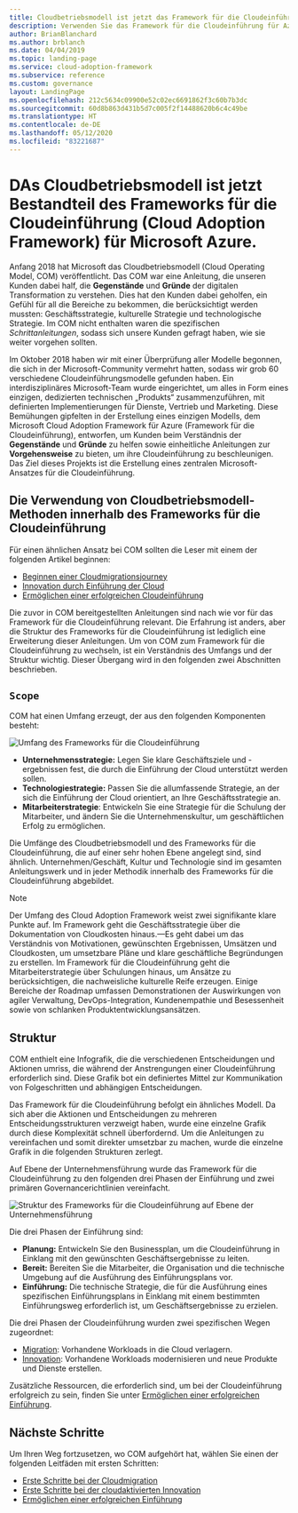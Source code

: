 ```yaml
---
title: Cloudbetriebsmodell ist jetzt das Framework für die Cloudeinführung (Cloud Adoption Framework) für Azure
description: Verwenden Sie das Framework für die Cloudeinführung für Azure, um ausführliche Informationen zur Beschleunigung Ihrer Cloudeinführung zu erhalten.
author: BrianBlanchard
ms.author: brblanch
ms.date: 04/04/2019
ms.topic: landing-page
ms.service: cloud-adoption-framework
ms.subservice: reference
ms.custom: governance
layout: LandingPage
ms.openlocfilehash: 212c5634c09900e52c02ec6691862f3c60b7b3dc
ms.sourcegitcommit: 60d8b863d431b5d7c005f2f14488620b6c4c49be
ms.translationtype: HT
ms.contentlocale: de-DE
ms.lasthandoff: 05/12/2020
ms.locfileid: "83221687"
---
```

# <a name="cloud-operating-model-is-now-part-of-the-microsoft-cloud-adoption-framework-for-azure"></a>DAs Cloudbetriebsmodell ist jetzt Bestandteil des Frameworks für die Cloudeinführung (Cloud Adoption Framework) für Microsoft Azure.

Anfang 2018 hat Microsoft das Cloudbetriebsmodell (Cloud Operating Model, COM) veröffentlicht. Das COM war eine Anleitung, die unseren Kunden dabei half, die **Gegenstände** und **Gründe** der digitalen Transformation zu verstehen. Dies hat den Kunden dabei geholfen, ein Gefühl für all die Bereiche zu bekommen, die berücksichtigt werden mussten: Geschäftsstrategie, kulturelle Strategie und technologische Strategie. Im COM nicht enthalten waren die spezifischen _Schrittanleitungen_, sodass sich unsere Kunden gefragt haben, wie sie weiter vorgehen sollten.

Im Oktober 2018 haben wir mit einer Überprüfung aller Modelle begonnen, die sich in der Microsoft-Community vermehrt hatten, sodass wir grob 60 verschiedene Cloudeinführungsmodelle gefunden haben. Ein interdisziplinäres Microsoft-Team wurde eingerichtet, um alles in Form eines einzigen, dedizierten technischen „Produkts“ zusammenzuführen, mit definierten Implementierungen für Dienste, Vertrieb und Marketing. Diese Bemühungen gipfelten in der Erstellung eines einzigen Modells, dem Microsoft Cloud Adoption Framework für Azure (Framework für die Cloudeinführung), entworfen, um Kunden beim Verständnis der **Gegenstände** und **Gründe** zu helfen sowie einheitliche Anleitungen zur **Vorgehensweise** zu bieten, um ihre Cloudeinführung zu beschleunigen. Das Ziel dieses Projekts ist die Erstellung eines zentralen Microsoft-Ansatzes für die Cloudeinführung.

## <a name="using-cloud-operating-model-practices-within-the-cloud-adoption-framework"></a>Die Verwendung von Cloudbetriebsmodell-Methoden innerhalb des Frameworks für die Cloudeinführung

Für einen ähnlichen Ansatz bei COM sollten die Leser mit einem der folgenden Artikel beginnen:

- [Beginnen einer Cloudmigrationsjourney](../get-started/migrate.md)
- [Innovation durch Einführung der Cloud](../get-started/innovate.md)
- [Ermöglichen einer erfolgreichen Cloudeinführung](../get-started/enable.md)

Die zuvor in COM bereitgestellten Anleitungen sind nach wie vor für das Framework für die Cloudeinführung relevant. Die Erfahrung ist anders, aber die Struktur des Frameworks für die Cloudeinführung ist lediglich eine Erweiterung dieser Anleitungen. Um von COM zum Framework für die Cloudeinführung zu wechseln, ist ein Verständnis des Umfangs und der Struktur wichtig. Dieser Übergang wird in den folgenden zwei Abschnitten beschrieben.

## <a name="scope"></a>`Scope`

COM hat einen Umfang erzeugt, der aus den folgenden Komponenten besteht:

<!-- cSpell:ignore caf -->

![Umfang des Frameworks für die Cloudeinführung](../_images/caf-scope.png)

- **Unternehmensstrategie:** Legen Sie klare Geschäftsziele und -ergebnissen fest, die durch die Einführung der Cloud unterstützt werden sollen.
- **Technologiestrategie:** Passen Sie die allumfassende Strategie, an der sich die Einführung der Cloud orientiert, an Ihre Geschäftsstrategie an.
- **Mitarbeiterstrategie**: Entwickeln Sie eine Strategie für die Schulung der Mitarbeiter, und ändern Sie die Unternehmenskultur, um geschäftlichen Erfolg zu ermöglichen.

Die Umfänge des Cloudbetriebsmodell und des Frameworks für die Cloudeinführung, die auf einer sehr hohen Ebene angelegt sind, sind ähnlich. Unternehmen/Geschäft, Kultur und Technologie sind im gesamten Anleitungswerk und in jeder Methodik innerhalb des Frameworks für die Cloudeinführung abgebildet.

> [!NOTE]
> Der Umfang des Cloud Adoption Framework weist zwei signifikante klare Punkte auf. Im Framework geht die Geschäftsstrategie über die Dokumentation von Cloudkosten hinaus.&mdash;Es geht dabei um das Verständnis von Motivationen, gewünschten Ergebnissen, Umsätzen und Cloudkosten, um umsetzbare Pläne und klare geschäftliche Begründungen zu erstellen. Im Framework für die Cloudeinführung geht die Mitarbeiterstrategie über Schulungen hinaus, um Ansätze zu berücksichtigen, die nachweisliche kulturelle Reife erzeugen. Einige Bereiche der Roadmap umfassen Demonstrationen der Auswirkungen von agiler Verwaltung, DevOps-Integration, Kundenempathie und Besessenheit sowie von schlanken Produktentwicklungsansätzen.

## <a name="structure"></a>Struktur

COM enthielt eine Infografik, die die verschiedenen Entscheidungen und Aktionen umriss, die während der Anstrengungen einer Cloudeinführung erforderlich sind. Diese Grafik bot ein definiertes Mittel zur Kommunikation von Folgeschritten und abhängigen Entscheidungen.

Das Framework für die Cloudeinführung befolgt ein ähnliches Modell. Da sich aber die Aktionen und Entscheidungen zu mehreren Entscheidungsstrukturen verzweigt haben, wurde eine einzelne Grafik durch diese Komplexität schnell überfordernd. Um die Anleitungen zu vereinfachen und somit direkter umsetzbar zu machen, wurde die einzelne Grafik in die folgenden Strukturen zerlegt.

Auf Ebene der Unternehmensführung wurde das Framework für die Cloudeinführung zu den folgenden drei Phasen der Einführung und zwei primären Governancerichtlinien vereinfacht.

![Struktur des Frameworks für die Cloudeinführung auf Ebene der Unternehmensführung](../_images/caf-structure.png)

Die drei Phasen der Einführung sind:

- **Planung:** Entwickeln Sie den Businessplan, um die Cloudeinführung in Einklang mit den gewünschten Geschäftsergebnisse zu leiten.
- **Bereit:** Bereiten Sie die Mitarbeiter, die Organisation und die technische Umgebung auf die Ausführung des Einführungsplans vor.
- **Einführung:** Die technische Strategie, die für die Ausführung eines spezifischen Einführungsplans in Einklang mit einem bestimmten Einführungsweg erforderlich ist, um Geschäftsergebnisse zu erzielen.

Die drei Phasen der Cloudeinführung wurden zwei spezifischen Wegen zugeordnet:

- [Migration](../get-started/migrate.md): Vorhandene Workloads in die Cloud verlagern.
- [Innovation](../get-started/innovate.md): Vorhandene Workloads modernisieren und neue Produkte und Dienste erstellen.

Zusätzliche Ressourcen, die erforderlich sind, um bei der Cloudeinführung erfolgreich zu sein, finden Sie unter [Ermöglichen einer erfolgreichen Einführung](../get-started/enable.md).

## <a name="next-steps"></a>Nächste Schritte

Um Ihren Weg fortzusetzen, wo COM aufgehört hat, wählen Sie einen der folgenden Leitfäden mit ersten Schritten:

- [Erste Schritte bei der Cloudmigration](../get-started/migrate.md)
- [Erste Schritte bei der cloudaktivierten Innovation](../get-started/innovate.md)
- [Ermöglichen einer erfolgreichen Einführung](../get-started/enable.md)
